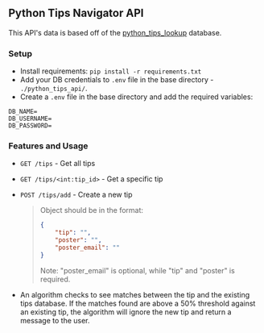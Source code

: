 ## Python Tips Navigator API

This API's data is based off of the [python_tips_lookup](https://github.com/DeeStarks/python_tips_lookup) database.

### Setup

- Install requirements: `pip install -r requirements.txt`
- Add your DB credentials to `.env` file in the base directory - `./python_tips_api/`.
- Create a `.env` file in the base directory and add the required variables:
```
DB_NAME=
DB_USERNAME=
DB_PASSWORD=
```

### Features and Usage

- `GET /tips` - Get all tips
- `GET /tips/<int:tip_id>` - Get a specific tip
- `POST /tips/add` - Create a new tip

    > Object should be in the format:
    > ```json
    > {
    >     "tip": "",
    >     "poster": "",
    >     "poster_email": ""
    > }
    > ```
    > Note: "poster_email" is optional, while "tip" and "poster" is required.
    
- An algorithm checks to see matches between the tip and the existing tips database. If the matches found are above a 50% threshold against an existing tip, the algorithm will ignore the new tip and return a message to the user.